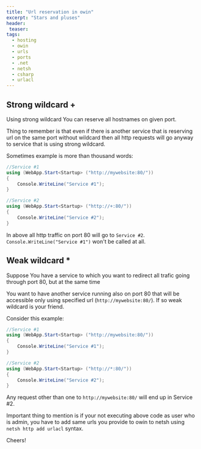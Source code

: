 ```yaml
---
title: "Url reservation in owin"
excerpt: "Stars and pluses"
header:
 teaser:
tags: 
  - hosting
  - owin
  - urls
  - ports
  - .net
  - netsh
  - csharp
  - urlacl
--- 
```


## Strong wildcard +

Using strong wildcard You can reserve all hostnames on given port.

Thing to remember is that even if there is another service that is reserving url on the same port without wildcard then all http requests will go anyway to service that is using strong wildcard.  

Sometimes example is more than thousand words:
``` csharp
//Service #1
using (WebApp.Start<Startup> ("http://mywebsite:80/")) 
{
    Console.WriteLine("Service #1");
}

//Service #2
using (WebApp.Start<Startup> ("http://+:80/")) 
{
    Console.WriteLine("Service #2");
}
```
In above all http traffic on port 80 will go to `Service #2`.  
`Console.WriteLine("Service #1")` won't be called at all.

## Weak wildcard *

Suppose You have a service to which you want to redirect all trafic going through port 80, but at the same time 

You want to have another service running also on port 80 that will be accessible only using specified url (`http://mywebsite:80/`). If so weak wildcard is your friend.

Consider this example:
``` csharp
//Service #1
using (WebApp.Start<Startup> ("http://mywebsite:80/")) 
{
    Console.WriteLine("Service #1");
}

//Service #2
using (WebApp.Start<Startup> ("http://*:80/")) 
{
    Console.WriteLine("Service #2");
}
```
Any request other than one to `http://mywebsite:80/` will end up in Service #2.


Important thing to mention is if your not executing above code as user who is admin, you have to add same urls you provide to owin to netsh using `netsh http add urlacl` syntax.

Cheers!